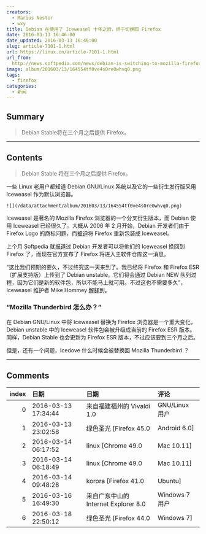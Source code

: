 ```yaml
---
creators:
  - Marius Nestor
  - wxy
title: Debian 在使用了 Iceweasel 十年之后，终于切换回 Firefox
date: 2016-03-13 16:46:00
date_updated: 2016-03-13 16:46:00
slug: article-7101-1.html
url: https://linux.cn/article-7101-1.html
url_from: 
  http://news.softpedia.com/news/debian-is-switching-to-mozilla-firefox-after-a-decade-of-using-iceweasel-501647.shtml
image: album/201603/13/164554tf0ve4s0re0whvq0.png
tags:
  - firefox
categories:
  - 新闻
---
```


## Summary

> Debian Stable将在三个月之后提供 Firefox。

***

<!-- more -->

## Contents

> 
> Debian Stable 将在三个月之后提供 Firefox。
> 
> 
> 

一些 Linux 老用户都知道 Debian GNU/Linux 系统以及它的一些衍生发行版采用 Iceweasel 作为默认浏览器。

`![](/data/attachment/album/201603/13/164554tf0ve4s0re0whvq0.png)`

Iceweasel 是著名的 Mozilla Firefox 浏览器的一个分叉衍生版本，而 Debian 使用 Iceweasel 已经很久了。大概从 2006 年 2 月开始，Debian 开发者们由于 Firefox Logo 的商标问题，而[被迫](https://bugs.debian.org/cgi-bin/bugreport.cgi?bug=354622)将 Firefox 重新包装成 Iceweasel。

上个月 Softpedia 就[报道](http://news.softpedia.com/news/debian-finally-switches-iceweasel-name-back-to-firefox-500966.shtml)过 Debian 开发者可以将他们的 Iceweasel 换回到 Firefox 了，而现在官方宣布了 Firefox 将进入主软件仓库这一消息。

“这比我们预期的要久，不过终究这一天来到了。我已经将 Firefox 和 Firefox ESR （扩展支持版）上传到了 Debian unstable。它们将会通过 Debian NEW 队列过程，因为它们是新的软件包，所以不能马上就可用。不过这也不需要多久”，Iceweasel 维护者 Mike Hommey [解释](https://glandium.org/blog/?p=3622)到。

### “Mozilla Thunderbird 怎么办？”

在 Debian GNU/Linux 中将 Iceweasel 替换为 Firefox 浏览器是一个重大变化，Debian unstable 中的 Iceweasel 软件包会被升级成当前的 Firefox ESR 版本。同样，Debian Stable 也会更新为 Firefox ESR 版本，不过应该要到三个月之后。

但是，还有一个问题，Icedove 什么时候会被替换回 Mozilla Thunderbird ？

***

## Comments

|   index | 日期                | 日期                                                | 评论                                    |
|--------:|:--------------------|:----------------------------------------------------|:----------------------------------------|
|       0 | 2016-03-13 17:34:44 | 来自福建福州的 Vivaldi 1.0|GNU/Linux 用户           | Mozill                                  |
|       1 | 2016-03-13 23:02:58 | 绿色圣光 [Firefox 45.0|Android 6.0]                 | 为什么要换回去啊？                      |
|       2 | 2016-03-14 06:17:52 | linux [Chrome 49.0|Mac 10.11]                       | 谢谢！                                  |
|       3 | 2016-03-14 06:18:49 | linux [Chrome 49.0|Mac 10.11]                       | LOGO 的商标问题解决了。不用再次封装了。 |
|       4 | 2016-03-14 09:48:28 | korora [Firefox 41.0|Ubuntu]                        | 火狐！！！                              |
|       5 | 2016-03-16 16:49:30 | 来自广东中山的 Internet Explorer 8.0|Windows 7 用户 | 你討厭Android為何還在用?                |
|       6 | 2016-03-18 22:50:12 | 绿色圣光 [Firefox 44.0|Windows 7]                   | 因为没有其他更适合我的选择啊。          |
